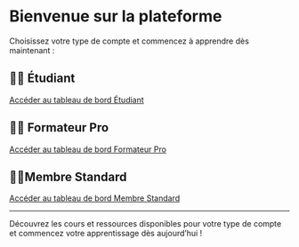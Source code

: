 # Bienvenue sur la plateforme

Choisissez votre type de compte et commencez à apprendre dès maintenant :

## 👨‍🎓 Étudiant
[Accéder au tableau de bord Étudiant](PageDashboard.md#etudiant)

## 👩‍🏫 Formateur Pro
[Accéder au tableau de bord Formateur Pro](PageDashboard.md#formateur-pro)

## 🧑‍💼Membre Standard
[Accéder au tableau de bord Membre Standard](PageDashboard.md#membre-standard)

---

Découvrez les cours et ressources disponibles pour votre type de compte et commencez votre apprentissage dès aujourd’hui !